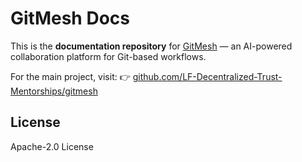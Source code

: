 # GitMesh Docs

This is the **documentation repository** for [GitMesh](https://github.com/LF-Decentralized-Trust-Mentorships/gitmesh) — an AI-powered collaboration platform for Git-based workflows.

For the main project, visit:
👉 [github.com/LF-Decentralized-Trust-Mentorships/gitmesh](https://github.com/LF-Decentralized-Trust-Mentorships/gitmesh)

## License

Apache-2.0 License
